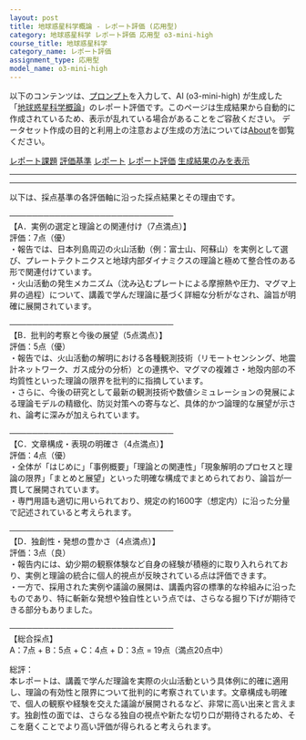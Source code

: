 ```yaml
---
layout: post
title: 地球惑星科学概論 - レポート評価 (応用型)
category: 地球惑星科学 レポート評価 応用型 o3-mini-high
course_title: 地球惑星科学
category_name: レポート評価
assignment_type: 応用型
model_name: o3-mini-high
---
```


以下のコンテンツは、[プロンプト](https://github.com/takedatoshiyuki/synthetic_assignments/tree/main/generated/地球惑星科学/o3-mini-high/prompt_レポート評価-応用型.md)を入力して、AI (o3-mini-high) が生成した「[地球惑星科学概論](/contents/地球惑星科学/)」のレポート評価です。このページは生成結果から自動的に作成されているため、表示が乱れている場合があることをご容赦ください。
データセット作成の目的と利用上の注意および生成の方法については[About](/About)を御覧ください。

[レポート課題](../レポート課題-応用型)
[評価基準](../評価基準-応用型)
[レポート](../レポート-応用型)
[レポート評価](../レポート評価-応用型)
[生成結果のみを表示](https://github.com/takedatoshiyuki/synthetic_assignments/tree/main/generated/地球惑星科学/o3-mini-high/レポート評価-応用型.md)
  

***
***
  
以下は、採点基準の各評価軸に沿った採点結果とその理由です。

─────────────────────────────  
【A．実例の選定と理論との関連付け（7点満点）】  
評価：7点（優）  
・報告では、日本列島周辺の火山活動（例：富士山、阿蘇山）を実例として選び、プレートテクトニクスと地球内部ダイナミクスの理論と極めて整合性のある形で関連付けています。  
・火山活動の発生メカニズム（沈み込むプレートによる摩擦熱や圧力、マグマ上昇の過程）について、講義で学んだ理論に基づく詳細な分析がなされ、論旨が明確に展開されています。  

─────────────────────────────  
【B．批判的考察と今後の展望（5点満点）】  
評価：5点（優）  
・報告では、火山活動の解明における各種観測技術（リモートセンシング、地震計ネットワーク、ガス成分の分析）との連携や、マグマの複雑さ・地殻内部の不均質性といった理論の限界を批判的に指摘しています。  
・さらに、今後の研究として最新の観測技術や数値シミュレーションの発展による理論モデルの精緻化、防災対策への寄与など、具体的かつ論理的な展望が示され、論考に深みが加えられています。  

─────────────────────────────  
【C．文章構成・表現の明確さ（4点満点）】  
評価：4点（優）  
・全体が「はじめに」「事例概要」「理論との関連性」「現象解明のプロセスと理論の限界」「まとめと展望」といった明確な構成でまとめられており、論旨が一貫して展開されています。  
・専門用語も適切に用いられており、規定の約1600字（想定内）に沿った分量で記述されていると考えられます。  

─────────────────────────────  
【D．独創性・発想の豊かさ（4点満点）】  
評価：3点（良）  
・報告内には、幼少期の観察体験など自身の経験が積極的に取り入れられており、実例と理論の統合に個人的視点が反映されている点は評価できます。  
・一方で、採用された実例や議論の展開は、講義内容の標準的な枠組みに沿ったものであり、特に斬新な発想や独自性という点では、さらなる掘り下げが期待できる部分もありました。  

─────────────────────────────  
【総合採点】  
A：7点 + B：5点 + C：4点 + D：3点 = 19点（満点20点中）

総評：  
本レポートは、講義で学んだ理論を実際の火山活動という具体例に的確に適用し、理論の有効性と限界について批判的に考察されています。文章構成も明確で、個人の観察や経験を交えた議論が展開されるなど、非常に高い出来と言えます。独創性の面では、さらなる独自の視点や新たな切り口が期待されるため、そこを磨くことでより高い評価が得られると考えられます。
